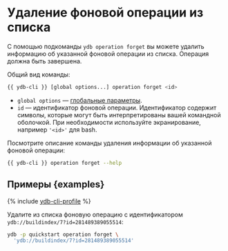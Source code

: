 # Удаление фоновой операции из списка

С помощью подкоманды `ydb operation forget` вы можете удалить информацию об указанной фоновой операции из списка. Операция должна быть завершена.

Общий вид команды:

```bash
{{ ydb-cli }} [global options...] operation forget <id>
```

* `global options` — [глобальные параметры](commands/global-options.md).
* `id` — идентификатор фоновой операции. Идентификатор содержит символы, которые могут быть интерпретированы вашей командной оболочкой. При необходимости используйте экранирование, например `'<id>'` для bash.

Посмотрите описание команды удаления информации об указанной фоновой операции:

```bash
{{ ydb-cli }} operation forget --help
```

## Примеры {examples}

{% include [ydb-cli-profile](../../_includes/ydb-cli-profile.md) %}

Удалите из списка фоновую операцию с идентификатором `ydb://buildindex/7?id=281489389055514`:

```bash
ydb -p quickstart operation forget \
  'ydb://buildindex/7?id=281489389055514'
```
